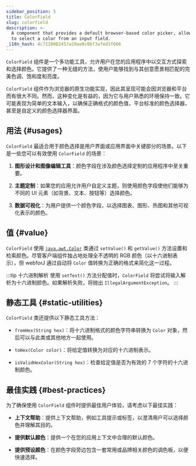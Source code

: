 ```yaml
---
sidebar_position: 5
title: ColorField
slug: colorfield
description: >-
  A component that provides a default browser-based color picker, allowing users
  to select a color from an input field.
_i18n_hash: 4c7128082457a29ae8c0bf3afed1f666
---
```

<DocChip chip='shadow' />
<DocChip chip='name' label="dwc-color-chooser" />
<DocChip chip='since' label='23.02' />
<JavadocLink type="foundation" location="com/webforj/component/field/ColorField" top='true'/>

<ParentLink parent="Field" />

`ColorField` 组件是一个多功能工具，允许用户在您的应用程序中以交互方式探索和选择颜色。它提供了一种无缝的方法，使用户能够找到与其创意愿景相匹配的完美色调、饱和度和亮度。

`ColorField` 组件作为浏览器的原生功能实现，因此其呈现可能会因浏览器和平台而有很大不同。然而，这种变化是有益的，因为它与用户熟悉的环境保持一致。它可能表现为简单的文本输入，以确保正确格式的颜色值，平台标准的颜色选择器，甚至是自定义的颜色选择器界面。

<ComponentDemo 
path='/webforj/colorfield?' 
javaE='https://raw.githubusercontent.com/webforj/webforj-documentation/refs/heads/main/src/main/java/com/webforj/samples/views/fields/colorfield/ColorFieldView.java'
cssURL='/css/fields/colorfield/colorFieldDemo.css'
height='300px'
/>

## 用法 {#usages}

`ColorField` 最适合用于颜色选择是用户界面或应用界面中关键部分的场景。以下是一些您可以有效使用 `ColorField` 的场景：

1. **图形设计和图像编辑工具**：颜色字段在涉及颜色选择定制的应用程序中至关重要。

2. **主题定制**：如果您的应用允许用户自定义主题，则使用颜色字段使他们能够为不同的 UI 元素（如背景、文本、按钮等）选择颜色。

3. **数据可视化**：为用户提供一个颜色字段，以选择图表、图形、热图和其他可视化表示的颜色。

## 值 {#value}

`ColorField` 使用 [`java.awt.Color`](https://docs.oracle.com/en/java/javase/17/docs/api/java.desktop/java/awt/Color.html) 类通过 `setValue()` 和 `getValue()` 方法设置和检索颜色。尽管客户端组件独占地处理全不透明的 RGB 颜色（以十六进制表示），但 webforJ 通过自动将 `Color` 值转换为正确的格式来简化这一过程。

:::tip 十六进制解析
使用 `setText()` 方法分配值时，`ColorField` 将尝试将输入解析为十六进制颜色。如果解析失败，将抛出 `IllegalArgumentException`。
:::

## 静态工具 {#static-utilities}

`ColorField` 类还提供以下静态工具方法：

- `fromHex(String hex)`：将十六进制格式的颜色字符串转换为 `Color` 对象，然后可以与此类或其他地方一起使用。

- `toHex(Color color)`：将给定值转换为对应的十六进制表示。

- `isValidHexColor(String hex)`：检查给定值是否为有效的 7 个字符的十六进制颜色。

## 最佳实践 {#best-practices}

为了确保使用 `ColorField` 组件时提供最佳用户体验，请考虑以下最佳实践：

- **上下文帮助**：提供上下文帮助，例如工具提示或标签，以澄清用户可以选择颜色并理解其目的。

- **提供默认颜色**：提供一个在您的应用上下文中合理的默认颜色。

- **提供预设颜色**：在颜色字段旁边包含一套常用或品牌相关颜色的调色板，以便快速选择。
